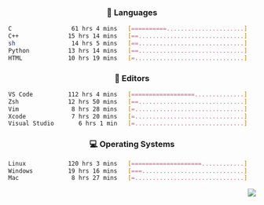 <!--
<p align="center">
  <img height="50" src="https://cdn.simpleicons.org/c/81c8be" title="clang" alt="clang">
  <img height="50" src="https://cdn.simpleicons.org/c++/81c8be" title="cpp" alt="cpp">
  <img height="50" src="https://cdn.simpleicons.org/arm/81c8be" title="arm" alt="arm">
  <img height="50" src="https://cdn.simpleicons.org/stmicroelectronics/81c8be" title="stmicroelectronics" alt="stmicroelectronics">
  <img height="50" src="https://cdn.simpleicons.org/raspberrypi/81c8be" title="raspberrypi" alt="raspberrypi">
  <img height="50" src="https://cdn.simpleicons.org/cmake/81c8be" title="cmake" alt="cmake">
  <img height="50" src="https://cdn.simpleicons.org/gnubash/81c8be" title="gnubash" alt="gnubash">
</p>
-->

<!--START_SECTION:wakatime_gen-->
<div align="center">

### :hammer: Languages

```sh
C                 61 hrs 4 mins   [==========......................]    41.32%
C++              15 hrs 14 mins   [==..............................]    10.32%
sh                14 hrs 5 mins   [==..............................]     9.53%
Python           13 hrs 14 mins   [==..............................]     8.96%
HTML             10 hrs 19 mins   [=...............................]     6.98%
```

</div>

<div align="center">

### :floppy_disk: Editors

```sh
VS Code          112 hrs 4 mins   [==================..............]    75.84%
Zsh              12 hrs 50 mins   [==..............................]     8.69%
Vim               8 hrs 28 mins   [=...............................]     5.73%
Xcode             7 hrs 20 mins   [=...............................]     4.97%
Visual Studio       6 hrs 1 min   [=...............................]     4.07%
```

</div>

<div align="center">

### :computer: Operating Systems

```sh
Linux            120 hrs 3 mins   [====================............]    81.23%
Windows          19 hrs 16 mins   [===.............................]    13.04%
Mac               8 hrs 27 mins   [=...............................]     5.73%
```

</div>


<!--END_SECTION:wakatime_gen-->

<div align="right">

[![](https://komarev.com/ghpvc/?username=luswdev&color=283044&style=for-the-badge&label=visiters)](https://github.com/luswdev)

</div>
